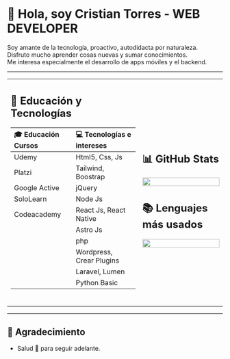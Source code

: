 # 👋 Hola, soy Cristian Torres - WEB DEVELOPER

Soy amante de la tecnología, proactivo, autodidacta por naturaleza.  
Disfruto mucho aprender cosas nuevas y sumar conocimientos.  
Me interesa especialmente el desarrollo de apps móviles y el backend.

---

<div align="center">

<table>
<tr>
<td>

## 🧠 Educación y Tecnologías

| 🎓 Educación Cursos             | 💻 Tecnologías e intereses    |
|:---------------------------------|:-------------------------------|
| Udemy                            | Html5, Css, Js                 |
| Platzi                           | Tailwind, Boostrap             |
| Google Active                    | jQuery                         |
| SoloLearn                        | Node Js                        |
| Codeacademy                      | React Js, React Native         |
|                                  | Astro Js                       |
|                                  | php                            |
|                                  | Wordpress, Crear Plugins       |
|                                  | Laravel, Lumen                 |
|                                  | Python Basic                   |


<br>

</td>

<td>

## 📊 GitHub Stats

<img src="https://github-readme-stats.vercel.app/api?username=cristiantorr&show_icons=true&theme=highcontrast" width="100%" />

<br>

## 📚 Lenguajes más usados

<img src="https://github-readme-stats.vercel.app/api/top-langs/?username=cristiantorr&layout=compact&theme=highcontrast" width="100%" />

</td>
</tr>
</table>

</div>

---

## 🎁 Agradecimiento

* Salud 🍺 para seguir adelante.
